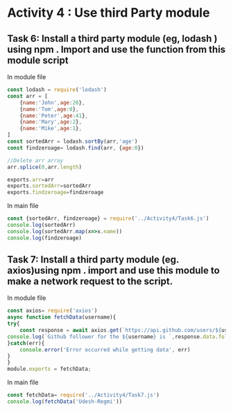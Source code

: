 # Activity 4 : Use third Party module
##  Task 6: Install a third party module (eg, lodash ) using npm . Import and use the function from this module script
In module file
```js
const lodash = require('lodash')
const arr = [
    {name:'John',age:20},
    {name:'Tom',age:0},
    {name:'Peter',age:41},
    {name:'Mary',age:2},
    {name:'Mike',age:1},
]
const sortedArr = lodash.sortBy(arr,'age')
const findzeroage= lodash.find(arr, {age:0})

//Delete arr array
arr.splice(0,arr.length)

exports.arr=arr
exports.sortedArr=sortedArr
exports.findzeroage=findzeroage
```
In main file
```js
const {sortedArr, findzeroage} = require('../Activity4/Task6.js')
console.log(sortedArr)
console.log(sortedArr.map(x=>x.name))
console.log(findzeroage)
```
## Task 7: Install a third party module (eg. axios)using npm . import and use this module to make a network request to the script. 
In module file
```js
const axios= require('axios')
async function fetchData(username){
try{
    const response = await axios.get(`https://api.github.com/users/${username}`)
console.log(`Github follower for the ${username} is `,response.data.followers)
}catch(err){
    console.error('Error occurred while getting data', err)
}
}
module.exports = fetchData; 
 ```
In main file
```js
const fetchData= require('../Activity4/Task7.js')
console.log(fetchData('Udesh-Regmi'))
```